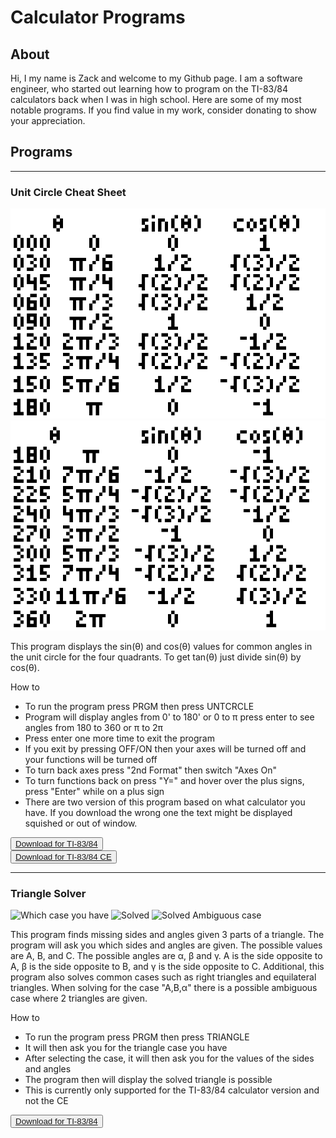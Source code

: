 # Calculator Programs

## About

Hi, I my name is Zack and welcome to my Github page. I am a software engineer, who started out learning how to program on the TI-83/84 calculators back when I was in high school. Here are some of my most notable programs. If you find value in my work, consider donating to show your appreciation.

## Programs

------

### Unit Circle Cheat Sheet

![Q1&Q2](/resources/unit-circle/screenshots/q1-and-q2.png)
![Q3&Q4](/resources/unit-circle/screenshots/q3-and-q4.png)

This program displays the sin(θ) and cos(θ) values for common angles in the unit circle for the four quadrants. To get tan(θ) just divide sin(θ) by cos(θ).

How to
* To run the program press PRGM then press UNTCRCLE
* Program will display angles from 0' to 180' or 0 to π press enter to see angles from 180 to 360 or π to 2π
* Press enter one more time to exit the program
* If you exit by pressing OFF/ON then your axes will be turned off and your functions will be turned off
* To turn back axes press "2nd Format" then switch "Axes On"
* To turn functions back on press "Y=" and hover over the plus signs, press "Enter" while on a plus sign
* There are two version of this program based on what calculator you have. If you download the wrong one the text might be displayed squished or out of window.

<button name="button"><a href="https://www.ticalc.org/pub/83plus/basic/math/trigonometry/untcrcle.zip">Download for TI-83/84</a></button><br/>
<button name="button"><a href="https://www.ticalc.org/pub/84pluscse/basic/math/unitcirclece.zip">Download for TI-83/84 CE</a></button>

------

### Triangle Solver

![Which case you have](https://www.ticalc.org/archives/files/ss/798/79873.gif)
![Solved](https://www.ticalc.org/archives/files/ss/798/79874.gif)
![Solved Ambiguous case](https://www.ticalc.org/archives/files/ss/798/79875.gif)

This program finds missing sides and angles given 3 parts of a triangle. The program will ask you which sides and angles are given. The possible values are A, B, and C. The possible angles are α, β and γ. A is the side opposite to A, β is the side opposite to B, and γ is the side opposite to C. Additional, this program also solves common cases such as right triangles and equilateral triangles. When solving for the case "A,B,α" there is a possible ambiguous case where 2 triangles are given.

How to
* To run the program press PRGM then press TRIANGLE
* It will then ask you for the triangle case you have
* After selecting the case, it will then ask you for the values of the sides and angles
* The program then will display the solved triangle is possible
* This is currently only supported for the TI-83/84 calculator version and not the CE

<button name="button"><a href="https://www.ticalc.org/pub/83plus/basic/math/trigonometry/trianglevfinal.zip">Download for TI-83/84</a></button><br/>
